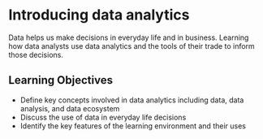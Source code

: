 # Introducing data analytics
Data helps us make decisions in everyday life and in business. Learning how data analysts use data analytics and the tools of their trade to inform those decisions.
## Learning Objectives
* Define key concepts involved in data analytics including data, data analysis, and data ecosystem
* Discuss the use of data in everyday life decisions
* Identify the key features of the learning environment and their uses
